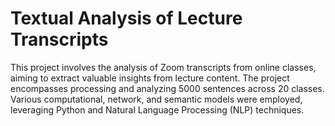 # Textual Analysis of Lecture Transcripts
This project involves the analysis of Zoom transcripts from online classes, aiming to extract valuable insights from lecture content. The project encompasses processing and analyzing 5000 sentences across 20 classes. Various computational, network, and semantic models were employed, leveraging Python and Natural Language Processing (NLP) techniques.
